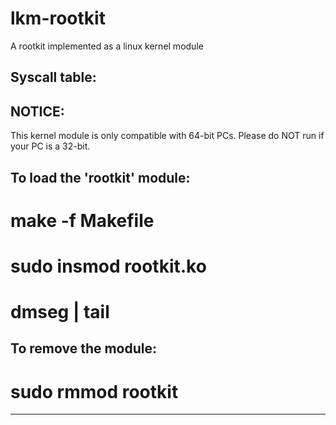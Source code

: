 # lkm-rootkit
A rootkit implemented as a linux kernel module

Syscall table:
--------------
NOTICE:
-------
This kernel module is only compatible with 64-bit PCs.
Please do NOT run if your PC is a 32-bit.



To load the 'rootkit' module:
--------------------------------

# make -f Makefile

# sudo insmod rootkit.ko

# dmseg | tail



To remove the module:
---------------------

# sudo rmmod rootkit

----------------------------------------------------------------------